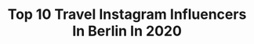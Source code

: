 ---
title: Top 10 Travel Instagram Influencers In Berlin In 2020
description: >-
  Find top travel Instagram influencers in Berlin in 2020. Most popular hashtags: #berlin #photooftheday #travel #germany.
platform: Instagram
profiles:
  - username: "miriam_kamhawi"
    fullname: >-
      ⚡️ 𝗕𝗘 𝗬𝗢𝗨𝗥 𝗢𝗪𝗡 𝗜𝗡𝗦𝗣𝗜𝗥𝗔𝗧𝗜𝗢𝗡⚡️
    location: "Germany"
    followers: 2033
    engagement: 2145
    commentsToLikes: 0.180364
    avatar: "https://scontent-sea1-1.cdninstagram.com/v/t51.2885-19/s320x320/83332225_657431891462384_489533375896354816_n.jpg?_nc_ht=scontent-sea1-1.cdninstagram.com&_nc_ohc=ZdLrMJuk7twAX8AFK2v&oh=609d264adbc748cc60be61e5523e712d&oe=5E9F3E0F"
    verified: false
    hashtags: "#quoteoftheday, #sneakerlove, #boots, #hoodie"
  - username: "luca_gottzmann"
    fullname: >-
      💎 Luca G. | Bachelorette 2019🌹
    location: "Germany"
    followers: 11697
    engagement: 1229
    commentsToLikes: 0.027513
    avatar: "https://scontent-atl3-1.cdninstagram.com/v/t51.2885-19/s320x320/70948514_2740378236044832_7125665689720848384_n.jpg?_nc_ht=scontent-atl3-1.cdninstagram.com&_nc_ohc=6M9t_gvz9wAAX8HMU8x&oh=14e3d216145f779694b459884f261d39&oe=5EB91564"
    verified: false
    hashtags: "#style, #turkey, #desire, #look"
  - username: "jeffreyhoogland"
    fullname: >-
      Jeffrey Hoogland
    location: "Germany"
    followers: 12090
    engagement: 990
    commentsToLikes: 0.013448
    avatar: "https://scontent-ams4-1.cdninstagram.com/v/t51.2885-19/s320x320/12965867_507374406130505_2037928284_a.jpg?_nc_ht=scontent-ams4-1.cdninstagram.com&_nc_ohc=Kg74ayXSuSkAX_rHxVi&oh=53f4b84697ac08ed8de5710fc59f2f2c&oe=5EBA2ED1"
    verified: true
    hashtags: "#teamknwu, #tcwc, #wcberlin, #homegym"
  - username: "yourneys"
    fullname: >-
      TRAVEL & SPECIAL MOMENTS
    location: "Germany"
    followers: 6960
    engagement: 975
    commentsToLikes: 0.099431
    avatar: "https://scontent-lhr8-1.cdninstagram.com/v/t51.2885-19/s320x320/87339851_1032216940497242_4858204054452436992_n.jpg?_nc_ht=scontent-lhr8-1.cdninstagram.com&_nc_ohc=h67Us1xIefAAX9qpQSd&oh=9171d303242b82967aac174edc21f5e1&oe=5EB825E2"
    verified: false
    hashtags: "#discovericeland, #scandinaviandesign, #dc3planewreckage, #diamondbeach"
  - username: "ledea_dominik_"
    fullname: >-
      Ledea Dominik
    location: "Germany"
    followers: 46961
    engagement: 1266
    commentsToLikes: 0.001303
    avatar: "https://scontent-lht6-1.cdninstagram.com/v/t51.2885-19/s320x320/66205128_682091038903857_8887504224213008384_n.jpg?_nc_ht=scontent-lht6-1.cdninstagram.com&_nc_ohc=TPhBpVERbioAX84m0sM&oh=0ad16fc77d2c53e6f4ac2bfb67e50da3&oe=5EB9AFEF"
    verified: false
    hashtags: "#adventskalender, #rewe, #frankreich, #photooftheday"
  - username: "robbie_travels"
    fullname: >-
      Robbie
    location: "Germany"
    followers: 8244
    engagement: 1066
    commentsToLikes: 0.036404
    avatar: "https://scontent-lhr8-1.cdninstagram.com/v/t51.2885-19/s320x320/66718897_415271025776845_8218282005201158144_n.jpg?_nc_ht=scontent-lhr8-1.cdninstagram.com&_nc_ohc=87ncpvXAs-kAX81U4ph&oh=455fa69c7253ba8fd99b2afa490d7fc2&oe=5EB918D8"
    verified: false
    hashtags: "#wondeful, #napoli, #igersitalia, #pompeii"
  - username: "dw_travel"
    fullname: >-
      DW Travel
    location: "Germany"
    followers: 59921
    engagement: 108
    commentsToLikes: 0.018631
    avatar: "https://scontent-amt2-1.cdninstagram.com/vp/700db577ebc220f5714c055ce5a0c5bc/5E1DA324/t51.2885-19/s320x320/23733876_159170488149990_8716414992250830848_n.jpg?_nc_ht=scontent-amt2-1.cdninstagram.com"
    verified: true
    hashtags: "#castlesofinstagram, #parismonamour, #bayernliebe, #visitflensburg"
  - username: "kati.gaensebluemchen"
    fullname: >-
      Kati Gänseblümchen
    location: "Germany"
    followers: 8524
    engagement: 1298
    commentsToLikes: 0.030542
    avatar: "https://scontent-lhr8-1.cdninstagram.com/v/t51.2885-19/s320x320/90089884_501030067256935_6806108552256552960_n.jpg?_nc_ht=scontent-lhr8-1.cdninstagram.com&_nc_ohc=V0ZVYW3883AAX_UcXZF&oh=fb90f360e87d0ec90813d5309684a539&oe=5EBB623F"
    verified: false
    hashtags: "#interior4all, #weihnachtenkannkommen, #visiteurope, #lovetheworld"
  - username: "fiona_berlin_based"
    fullname: >-
      Fiona Hirschmann
    location: "Germany"
    followers: 5719
    engagement: 461
    commentsToLikes: 0.097302
    avatar: "https://scontent-atl3-1.cdninstagram.com/v/t51.2885-19/s320x320/23498195_1746661942306449_8088228282354368512_n.jpg?_nc_ht=scontent-atl3-1.cdninstagram.com&_nc_ohc=s5K8xA9CoiAAX-K-KO1&oh=82fd7b17823566d27209b82b5ff36010&oe=5EB92B83"
    verified: false
    hashtags: "#cloudscape, #midcenturymodern, #blackandwhite, #travelberlin"
  - username: "_polishot_"
    fullname: >-
      André Bachmann
    location: "Germany"
    followers: 3660
    engagement: 2633
    commentsToLikes: 0.042067
    avatar: "https://scontent-ams4-1.cdninstagram.com/v/t51.2885-19/s320x320/69552722_505820703515876_3074343848244150272_n.jpg?_nc_ht=scontent-ams4-1.cdninstagram.com&_nc_ohc=SYPEJv_moVAAX-xg4w9&oh=15380a6ce96134b90e78977d097b8ea5&oe=5EB2AD78"
    verified: false
    hashtags: "#35mmfilm, #waterdroplets, #quiteplace, #analogcamera"
---